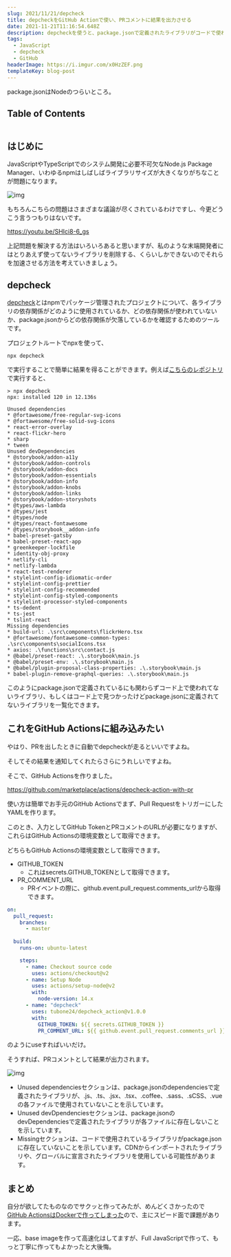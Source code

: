 ```yaml
---
slug: 2021/11/21/depcheck
title: depcheckをGitHub Actionで使い、PRコメントに結果を出力させる
date: 2021-11-21T11:16:54.648Z
description: depcheckを使うと、package.jsonで定義されたライブラリがコードで使われているかどうかを確認することができます。確認の結果は、以下の例のように、GitHub Actions の実行時に PR コメントでユーザーに通知することができます。
tags:
  - JavaScript
  - depcheck
  - GitHub
headerImage: https://i.imgur.com/x0HzZEF.png
templateKey: blog-post
---
```

package.jsonはNodeのつらいところ。

## Table of Contents

```toc

```

## はじめに

JavaScriptやTypeScriptでのシステム開発に必要不可欠なNode.js Package Manager、いわゆるnpmはしばしばライブラリサイズが大きくなりがちなことが問題になります。

![img](https://i.imgur.com/yxDDBOX.jpg)

もちろんこちらの問題はさまざまな議論が尽くされているわけですし、今更どうこう言うつもりはないです。

https://youtu.be/SHIci8-6_gs

上記問題を解決する方法はいろいろあると思いますが、私のような末端開発者にはとりあえず使ってないライブラリを削除する、くらいしかできないのでそれらを加速させる方法を考えていきましょう。

## depcheck

[depcheck](https://github.com/depcheck/depcheck)とはnpmでパッケージ管理されたプロジェクトについて、各ライブラリの依存関係がどのように使用されているか、どの依存関係が使われていないか、package.jsonからどの依存関係が欠落しているかを確認するためのツールです。

プロジェクトルートでnpxを使って、

```
npx depcheck
```

で実行することで簡単に結果を得ることができます。例えば[こちらのレポジトリ](https://github.com/tubone24/portfolio)で実行すると、

```
> npx depcheck
npx: installed 120 in 12.136s

Unused dependencies
* @fortawesome/free-regular-svg-icons
* @fortawesome/free-solid-svg-icons
* react-error-overlay
* react-flickr-hero
* sharp
* tween
Unused devDependencies
* @storybook/addon-a11y
* @storybook/addon-controls
* @storybook/addon-docs
* @storybook/addon-essentials
* @storybook/addon-info
* @storybook/addon-knobs
* @storybook/addon-links
* @storybook/addon-storyshots
* @types/aws-lambda
* @types/jest
* @types/node
* @types/react-fontawesome
* @types/storybook__addon-info
* babel-preset-gatsby
* babel-preset-react-app
* greenkeeper-lockfile
* identity-obj-proxy
* netlify-cli
* netlify-lambda
* react-test-renderer
* stylelint-config-idiomatic-order
* stylelint-config-prettier
* stylelint-config-recommended
* stylelint-config-styled-components
* stylelint-processor-styled-components
* ts-dedent
* ts-jest
* tslint-react
Missing dependencies
* build-url: .\src\components\flickrHero.tsx
* @fortawesome/fontawesome-common-types: .\src\components\socialIcons.tsx
* axios: .\functions\src\contact.js
* @babel/preset-react: .\.storybook\main.js
* @babel/preset-env: .\.storybook\main.js
* @babel/plugin-proposal-class-properties: .\.storybook\main.js
* babel-plugin-remove-graphql-queries: .\.storybook\main.js
```

このようにpackage.jsonで定義されているにも関わらずコード上で使われてないライブラリ、もしくはコード上で見つかったけどpackage.jsonに定義されてないライブラリを一覧化できます。

## これをGitHub Actionsに組み込みたい

やはり、PRを出したときに自動でdepcheckが走るといいですよね。

そしてその結果を通知してくれたらさらにうれしいですよね。

そこで、GitHub Actionsを作りました。

<https://github.com/marketplace/actions/depcheck-action-with-pr>

使い方は簡単でお手元のGitHub Actionsでまず、Pull RequestをトリガーにしたYAMLを作ります。

このとき、入力としてGitHub TokenとPRコメントのURLが必要になりますが、これらはGitHub Actionsの環境変数として取得できます。

どちらもGitHub Actionsの環境変数として取得できます。


- GITHUB_TOKEN
  - これはsecrets.GITHUB_TOKENとして取得できます。
- PR_COMMENT_URL
  - PRイベントの際に、github.event.pull_request.comments_urlから取得できます。


```yaml
on:
  pull_request:
    branches:
      - master
      
  build:
    runs-on: ubuntu-latest

    steps:
      - name: Checkout source code
        uses: actions/checkout@v2
      - name: Setup Node
        uses: actions/setup-node@v2
        with:
          node-version: 14.x
      - name: "depcheck"
        uses: tubone24/depcheck_action@v1.0.0
        with:
          GITHUB_TOKEN: ${{ secrets.GITHUB_TOKEN }}
          PR_COMMENT_URL: ${{ github.event.pull_request.comments_url }}
```

のようにuseすればいいだけ。

そうすれば、PRコメントとして結果が出力されます。

![img](https://i.imgur.com/x0HzZEF.png)

- Unused dependenciesセクションは、package.jsonのdependenciesで定義されたライブラリが、.js、.ts、.jsx、.tsx、.coffee、.sass、.sCSS、.vueの各ファイルで使用されていないことを示しています。
- Unused devDpendenciesセクションは、package.jsonのdevDependenciesで定義されたライブラリが各ファイルに存在しないことを示しています。
- Missingセクションは、コードで使用されているライブラリがpackage.jsonに存在していないことを示しています。CDNからインポートされたライブラリや、グローバルに宣言されたライブラリを使用している可能性があります。

## まとめ

自分が欲してたものなのでサクッと作ってみたが、めんどくさかったので[GitHub ActionsはDockerで作ってしまった](https://docs.github.com/ja/actions/creating-actions/creating-a-docker-container-action)ので、主にスピード面で課題があります。

一応、base imageを作って高速化はしてますが、Full JavaScriptで作って、もっと丁寧に作ってもよかったと大後悔。






